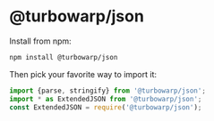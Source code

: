# @turbowarp/json

Install from npm:

```bash
npm install @turbowarp/json
```

Then pick your favorite way to import it:

```js
import {parse, stringify} from '@turbowarp/json';
import * as ExtendedJSON from '@turbowarp/json';
const ExtendedJSON = require('@turbowarp/json');
```
